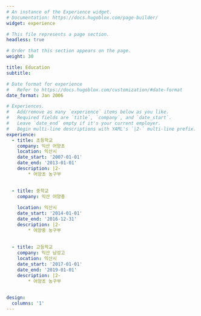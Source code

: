 ```yaml
---
# An instance of the Experience widget.
# Documentation: https://docs.hugoblox.com/page-builder/
widget: experience

# This file represents a page section.
headless: true

# Order that this section appears on the page.
weight: 30

title: Education
subtitle:

# Date format for experience
#   Refer to https://docs.hugoblox.com/customization/#date-format
date_format: Jan 2006

# Experiences.
#   Add/remove as many `experience` items below as you like.
#   Required fields are `title`, `company`, and `date_start`.
#   Leave `date_end` empty if it's your current employer.
#   Begin multi-line descriptions with YAML's `|2-` multi-line prefix.
experience:
  - title: 초등학교
    company: 익산 어양초
    location: 익산시
    date_start: '2007-01-01'
    date_end: '2013-01-01'
    description: |2-
        * 어양초 농구부
        

  - title: 중학교
    company: 익산 어양중
    
    location: 익산시
    date_start: '2014-01-01'
    date_end: '2016-12-31'
    description: |2-
        * 어양중 농구부
  
  
  - title: 고등학교
    company: 익산 남성고
    location: 익산시
    date_start: '2017-01-01'
    date_end: '2019-01-01'
    description: |2-
        * 어양초 농구부
        

design:
  columns: '1'
---
```

